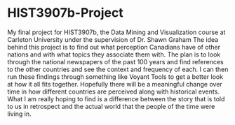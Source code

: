 # HIST3907b-Project
My final project for HIST3907b, the Data Mining and Visualization course at Carleton University under the supervision of Dr. Shawn Graham
The idea behind this project is to find out what perception Canadians have of other nations and with what topics they associate them with. The plan is to look through the national newspapers of the past 100 years and find references to the other countries and see the context and frequency of each. I can then run these findings through something like Voyant Tools to get a better look at how it all fits together. Hopefully there will be a meaningful change over time in how different countries are perceived along with historical events. What I am really hoping to find is a difference between the story that is told to us in retrospect and the actual world that the people of the time were living in.
